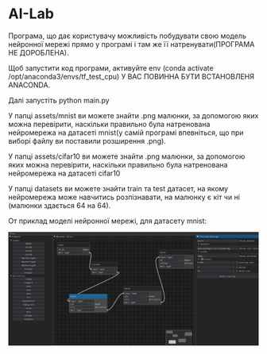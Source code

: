 # AI-Lab

Програма, що дає користувачу можливість побудувати свою модель нейронної мережі прямо у програмі і там же її натренувати(ПРОГРАМА НЕ ДОРОБЛЕНА).

Щоб запустити код програми, активуйте env (conda activate /opt/anaconda3/envs/tf_test_cpu) У ВАС ПОВИННА БУТИ ВСТАНОВЛЕНЯ ANACONDA.

Далі запустіть python main.py

У папці assets/mnist ви можете знайти .png малюнки, за допомогою яких можна перевірити, наскільки правильно була натренована нейромережа на датасеті mnist(у самій програмі впевніться, що при виборі файлу ви поставили розширення .png).

У папці assets/cifar10 ви можете знайти .png малюнки, за допомогою яких можна перевірити, наскільки правильно була натренована нейромережа на датасеті cifar10

У папці datasets ви можете знайти train та test датасет, на якому нейромережа може навчитись розпізнавати, на малюнку є кіт чи ні (малюнки здається 64 на 64).

От приклад моделі нейронної мережі, для датасету mnist:

![Image alt](https://github.com/yvsazh/AI-Lab/raw/main/forGitHub/mnist_model.jpg)

